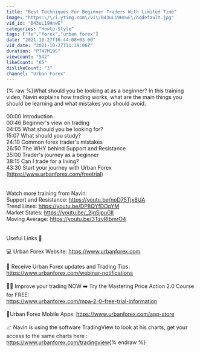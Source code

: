 ```yaml
---
title: "Best Techniques For Beginner Traders With Limited Time"
image: "https:\/\/i.ytimg.com\/vi\/B43uL19HnwE\/hqdefault.jpg"
vid_id: "B43uL19HnwE"
categories: "Howto-Style"
tags: ["fx","forex","urban forex"]
date: "2021-10-27T16:44:08+03:00"
vid_date: "2021-10-27T11:39:06Z"
duration: "PT47M19S"
viewcount: "542"
likeCount: "65"
dislikeCount: "3"
channel: "Urban Forex"
---
```

{% raw %}What should you be looking at as a beginner? In this training video, Navin explains how trading works, what are the main things you should be learning and what mistakes you should avoid.<br /><br />00:00 Introduction<br />00:46 Beginner's view on trading<br />04:05 What should you be looking for?<br />15:07 What should you study? <br />24:10 Common forex trader's mistakes<br />26:50 The WHY behind Support and Resistance<br />35:00 Trader's journey as a beginner <br />38:15 Can I trade for a living?<br />43:30 Start your journey with Urban Forex (<a rel="nofollow" target="blank" href="https://www.urbanforex.com/freetrial)">https://www.urbanforex.com/freetrial)</a><br /><br /><br />Watch more training from Navin: <br />Support and Resistance: <a rel="nofollow" target="blank" href="https://youtu.be/noD75Tjx8UA">https://youtu.be/noD75Tjx8UA</a><br />Trend Lines: <a rel="nofollow" target="blank" href="https://youtu.be/DP8QYfDOpYM">https://youtu.be/DP8QYfDOpYM</a><br />Market States: <a rel="nofollow" target="blank" href="https://youtu.be/_2IgSjpuGlI">https://youtu.be/_2IgSjpuGlI</a><br />Moving Average: <a rel="nofollow" target="blank" href="https://youtu.be/3TzvRIbmrO4">https://youtu.be/3TzvRIbmrO4</a><br /><br /><br />Useful Links 🔗<br /><br />💻 Urban Forex Website: <a rel="nofollow" target="blank" href="https://www.urbanforex.com​​">https://www.urbanforex.com​​</a><br /><br />📧 Receive Urban Forex updates and Trading Tips: <a rel="nofollow" target="blank" href="https://www.urbanforex.com/webinar-notifications">https://www.urbanforex.com/webinar-notifications</a><br /><br />👨‍💻 Improve your trading NOW ➡️ Try the Mastering Price Action 2.0 Course for FREE: <br /><a rel="nofollow" target="blank" href="https://www.urbanforex.com/mpa-2-0-free-trial-information​">https://www.urbanforex.com/mpa-2-0-free-trial-information​</a><br /><br />📱Urban Forex Mobile Apps: <a rel="nofollow" target="blank" href="https://www.urbanforex.com/app-store​​">https://www.urbanforex.com/app-store​​</a><br /><br />📈  Navin is using the software TradingView to look at his charts, get your access to the same charts here : <a rel="nofollow" target="blank" href="https://www.urbanforex.com/tradingview">https://www.urbanforex.com/tradingview</a>{% endraw %}
